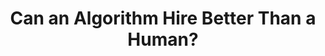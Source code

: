 ---
categories: all_articles articles
provider_display: "www.nytimes.com"
provider_name: "www.nytimes.com"
favicon_url: http://static01.nyt.com/favicon.ico
title: "Can an Algorithm Hire Better Than a Human?"
published: 2015-06-25T00:00:00
source: http://www.nytimes.com/2015/06/26/upshot/can-an-algorithm-hire-better-than-a-human.html
thumbnail: http://static01.nyt.com/images/2015/06/26/upshot/26upshot/26upshot-facebookJumbo.jpg
---